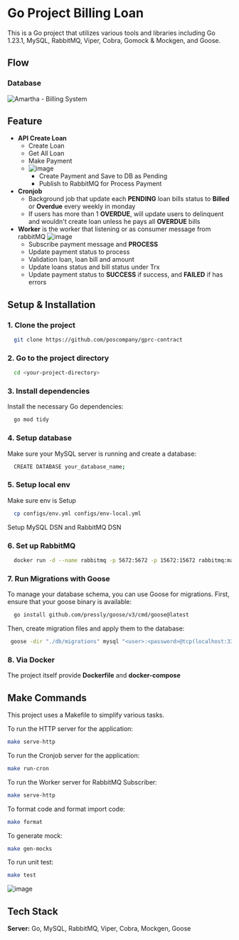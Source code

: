 # Go Project Billing Loan

This is a Go project that utilizes various tools and libraries including Go 1.23.1, MySQL, RabbitMQ, Viper, Cobra, Gomock & Mockgen, and Goose.
## Flow
### Database
![Amartha - Billing System](https://github.com/user-attachments/assets/a8cc0377-4380-4eb0-84b2-89b67c343df5)

## Feature
* **API Create Loan**
  - Create Loan
  - Get All Loan
  - Make Payment
  - ![image](https://github.com/user-attachments/assets/a5779a99-491f-4d6e-85e6-e3d1e1609b22)
    - Create Payment and Save to DB as Pending
    - Publish to RabbitMQ for Process Payment
* **Cronjob**
  - Background job that update each **PENDING** loan bills status to **Billed** or **Overdue** every weekly in monday
  - If users has more than 1 **OVERDUE**, will update users to delinquent and wouldn't create loan unless he pays all **OVERDUE** bills
* **Worker** is the worker that listening or as consumer message from rabbitMQ
  ![image](https://github.com/user-attachments/assets/ed001307-4798-4621-90c7-50385603ca07)
  - Subscribe payment message and **PROCESS**
  - Update payment status to process
  - Validation loan, loan bill and amount
  - Update loans status and bill status under Trx
  - Update payment status to **SUCCESS** if success, and **FAILED** if has errors

## Setup & Installation

### 1. Clone the project

```bash
  git clone https://github.com/poscompany/gprc-contract
```

### 2. Go to the project directory

```bash
  cd <your-project-directory>
```

### 3. Install dependencies
Install the necessary Go dependencies:
```bash
  go mod tidy
```

### 4. Setup database
Make sure your MySQL server is running and create a database:
```bash
  CREATE DATABASE your_database_name;
```

### 5. Setup local env
Make sure env is Setup
```bash
  cp configs/env.yml configs/env-local.yml
```
Setup MySQL DSN and RabbitMQ DSN

### 6. Set up RabbitMQ
```bash
  docker run -d --name rabbitmq -p 5672:5672 -p 15672:15672 rabbitmq:management
```

### 7. Run Migrations with Goose
To manage your database schema, you can use Goose for migrations. First, ensure that your goose binary is available:
```bash
  go install github.com/pressly/goose/v3/cmd/goose@latest
```
Then, create migration files and apply them to the database:
```bash
 goose -dir "./db/migrations" mysql "<user>:<password>@tcp(localhost:3306)/<dbname>" up
 ```
### 8. Via Docker
The project itself provide **Dockerfile** and **docker-compose**

## Make Commands

This project uses a Makefile to simplify various tasks.

To run the HTTP server for the application:
```bash
make serve-http
```
To run the Cronjob server for the application:
```bash
make run-cron
```
To run the Worker server for RabbitMQ Subscriber:
```bash
make serve-http
```
To format code and format import code:
```bash
make format
```
To generate mock:
```bash
make gen-mocks
```
To run unit test:
```bash
make test
```
![image](https://github.com/user-attachments/assets/515fc2f6-5e1b-434b-9f26-11d4b14c46ac)

## Tech Stack

**Server:** Go, MySQL, RabbitMQ, Viper, Cobra, Mockgen, Goose
